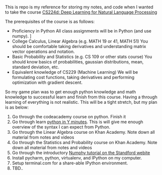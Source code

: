 This is repo is my reference for storing my notes, and code when I wanted to take the course [CS224d: Deep Learning for Natural Language Processing](http://cs224d.stanford.edu/index.html)


The prerequisites of the course is as follows:

- Proficiency in Python
All class assignments will be in Python (and use numpy). ]
- College Calculus, Linear Algebra (e.g. MATH 19 or 41, MATH 51)
You should be comfortable taking derivatives and understanding matrix vector operations and notation.
- Basic Probability and Statistics (e.g. CS 109 or other stats course)
You should know basics of probabilities, gaussian distributions, mean, standard deviation, etc.
- Equivalent knowledge of CS229 (Machine Learning)
We will be formulating cost functions, taking derivatives and performing optimization with gradient descent.

So my game plan was to get enough python knowledge and math knowledge to successful learn and finish from this course. Having a through learning of everything is not realistic. This will be a tight stretch, but my plan is as below:

1. Go through the codeacademy course on python. Finish it
2. Go through learn [python in Y minutes](http://learnxinyminutes.com/docs/python/). This is will give me enough overview of the syntax I can expect from Python.
3. Go through the Linear Algebra course on Khan Academy. Note down all material from notes and videos
4. Go through the Statistics and Probability course on Khan Academy. Note down all material from notes and videos
5. Go through the introductory [Numphy tutorial on the Standford webite](https://cs231n.github.io/python-numpy-tutorial/)
6. Install pycharm, python, virtualenv, and IPython on my computer. 
7. Setup terminal.com for a share-able IPython environment.
8. TBD..


